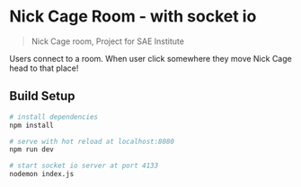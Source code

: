 # Nick Cage Room - with socket io

> Nick Cage room, Project for SAE Institute

Users connect to a room. When user click somewhere they move Nick Cage head to that place!
## Build Setup

``` bash
# install dependencies
npm install

# serve with hot reload at localhost:8080
npm run dev

# start socket io server at port 4133
nodemon index.js

